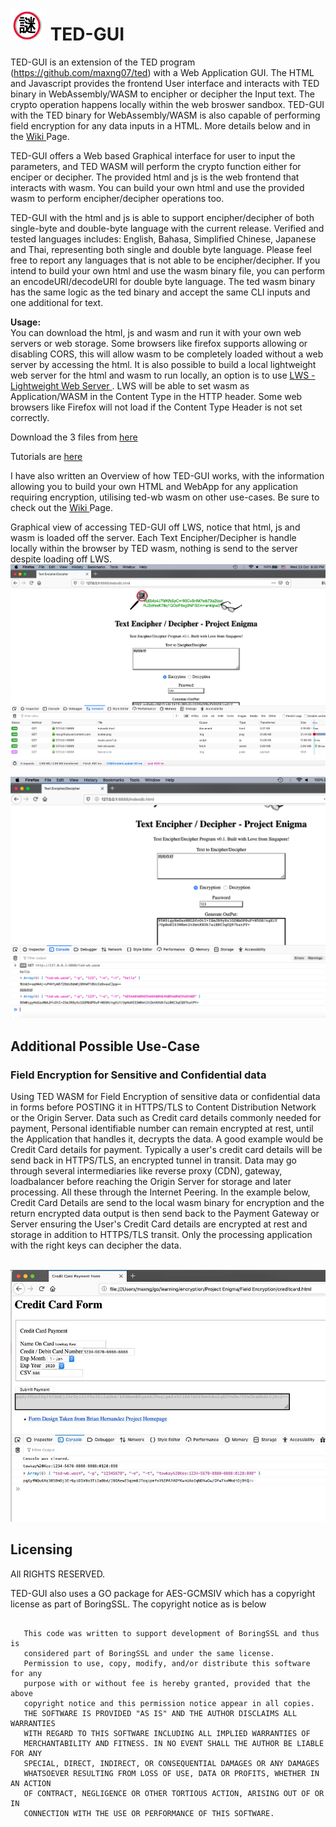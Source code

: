 # <img src="https://github.com/maxng07/ted/blob/master/mi.png"> TED-GUI 
TED-GUI is an extension of the TED program (https://github.com/maxng07/ted) with a Web Application GUI. The HTML and Javascript provides the frontend User interface and interacts with TED binary in WebAssembly/WASM to encipher or decipher the Input text. The crypto operation happens locally within the web broswer sandbox. TED-GUI with the TED binary for WebAssembly/WASM is also capable of performing field encryption for any data inputs in a HTML. More details below and in the <a href="https://github.com/maxng07/ted-gui/wiki"> Wiki </a> Page.

TED-GUI offers a Web based Graphical interface for user to input the parameters, and TED WASM will perform the crypto function either for enciper or decipher. The provided html and js is the web frontend that interacts with wasm. You can build your own html and use the provided wasm to perform encipher/decipher operations too.

TED-GUI with the html and js is able to support encipher/decipher of both single-byte and double-byte language with the current release. Verified and tested languages includes: English, Bahasa, Simplified Chinese, Japanese and Thai, representing both single and double byte language. Please feel free to report any languages that is not able to be encipher/decipher. If you intend to build your own html and use the wasm binary file, you can perform an encodeURI/decodeURI for double byte language. The ted wasm binary has the same logic as the ted binary and accept the same CLI inputs and one additional for text.

<b>Usage: </b></br>
You can download the html, js and wasm and run it with your own web servers or web storage. Some browsers like firefox supports allowing or disabling CORS, this will allow wasm to be completely loaded without a web server by accessing the html. It is also possible to build a local lightweight web server for the html and wasm to run locally, an option is to use <a href="https://github.com/maxng07/Lightweight-Web-Server"> LWS - Lightweight Web Server </a>. LWS will be able to set wasm as Application/WASM in the Content Type in the HTTP header. Some web browsers like Firefox will not load if the Content Type Header is not set correctly.

Download the 3 files from <a href="https://github.com/maxng07/ted-gui/releases"> here </a><br>
<p>
Tutorials are <a href="https://github.com/maxng07/ted-gui/tree/master/graphics"> here </a>
<p>

I have also written an Overview of how TED-GUI works, with the information allowing you to build your own HTML and WebApp for any application requiring encryption, utilising ted-wb wasm on other use-cases. Be sure to check out the <a href="https://github.com/maxng07/ted-gui/wiki"> Wiki </a> Page.
<p>
 
Graphical view of accessing TED-GUI off LWS, notice that html, js and wasm is loaded off the server. Each Text Encipher/Decipher is handle locally within the browser by TED wasm, nothing is send to the server despite loading off LWS.
<img src="https://github.com/maxng07/Lightweight-Web-Server/blob/master/graphics/webserver2.png"> <p>
<img src="https://github.com/maxng07/Lightweight-Web-Server/blob/master/graphics/webserver.png">

<p>
<h2> Additional Possible Use-Case </h2>
<h3>Field Encryption for Sensitive and Confidential data</h3>
Using TED WASM for Field Encryption of sensitive data or confidential data in forms before POSTING it in HTTPS/TLS to Content Distribution Network or the Origin Server. Data such as Credit card details commonly needed for payment, Personal identifiable number can remain encrypted at rest, until the Application that handles it, decrypts the data. A good example would be Credit Card details for payment. Typically a user's credit card details will be send back in HTTPS/TLS, an encrypted tunnel in transit. Data may go through several intermediaries like reverse proxy (CDN), gateway, loadbalancer before reaching the Origin Server for storage and later processing. All these through the Internet Peering. In the example below, Credit Card Details are send to the local wasm binary for encryption and the return encrypted data output is then send back to the Payment Gateway or Server ensuring the User's Credit Card details are encrypted at rest and storage in addition to HTTPS/TLS transit. Only the processing application with the right keys can decipher the data.
<p>
</br>
 
 <img src="https://github.com/maxng07/ted-gui/blob/master/doc/field_encryption/cc1.jpg">
<p>
<h2>Licensing </h2>
All RIGHTS RESERVED.

TED-GUI also uses a GO package for AES-GCMSIV which has a copyright license as part of BoringSSL. The copyright notice as is below

 ``` Copyright (c) 2017, Google Inc. 

    This code was written to support development of BoringSSL and thus is
    considered part of BoringSSL and under the same license.
    Permission to use, copy, modify, and/or distribute this software for any
    purpose with or without fee is hereby granted, provided that the above
    copyright notice and this permission notice appear in all copies.
    THE SOFTWARE IS PROVIDED "AS IS" AND THE AUTHOR DISCLAIMS ALL WARRANTIES
    WITH REGARD TO THIS SOFTWARE INCLUDING ALL IMPLIED WARRANTIES OF
    MERCHANTABILITY AND FITNESS. IN NO EVENT SHALL THE AUTHOR BE LIABLE FOR ANY
    SPECIAL, DIRECT, INDIRECT, OR CONSEQUENTIAL DAMAGES OR ANY DAMAGES
    WHATSOEVER RESULTING FROM LOSS OF USE, DATA OR PROFITS, WHETHER IN AN ACTION
    OF CONTRACT, NEGLIGENCE OR OTHER TORTIOUS ACTION, ARISING OUT OF OR IN
    CONNECTION WITH THE USE OR PERFORMANCE OF THIS SOFTWARE. 
```
